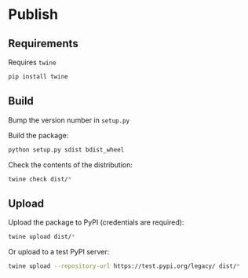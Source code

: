 # Publish

## Requirements

Requires `twine`

```sh
pip install twine
```

## Build

Bump the version number in `setup.py`

Build the package:

```sh
python setup.py sdist bdist_wheel
```

Check the contents of the distribution:

```sh
twine check dist/*
```

## Upload

Upload the package to PyPI (credentials are required):

```sh
twine upload dist/*
```

Or upload to a test PyPI server:

```sh
twine upload --repository-url https://test.pypi.org/legacy/ dist/*
```
